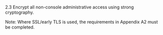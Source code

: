 2.3 Encrypt all non-console 
administrative access using strong 
cryptography. 

Note: Where SSL/early TLS is used, the 
requirements in Appendix A2 must be 
completed. 

 

 


